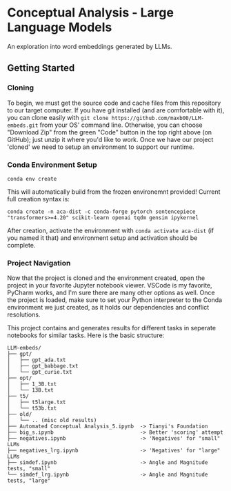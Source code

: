 # Conceptual Analysis - Large Language Models
An exploration into word embeddings generated by LLMs.

## Getting Started

### Cloning
To begin, we must get the source code and cache files from this repository to our target computer. If you have git installed (and are comfortable with it), you can clone easily with `git clone https://github.com/maxb00/LLM-embeds.git` from your OS' command line. Otherwise, you can choose "Download Zip" from the green "Code" button in the top right above (on GitHub); just unzip it where you'd like to work. Once we have our project 'cloned' we need to setup an environment to support our runtime.

### Conda Environment Setup
```
conda env create
```
This will automatically build from the frozen environemnt provided! Current full creation syntax is: 
```
conda create -n aca-dist -c conda-forge pytorch sentencepiece "transformers>=4.20" scikit-learn openai tqdm gensim ipykernel
```
After creation, activate the environment with `conda activate aca-dist` (if you named it that) and environment setup and activation should be complete.

### Project Navigation
Now that the project is cloned and the environment created, open the project in your favorite Jupyter notebook viewer. VSCode is my favorite, PyCharm works, and I'm sure there are many other options as well. Once the project is loaded, make sure to set your Python interpreter to the Conda environment we just created, as it holds our dependencies and conflict resolutions. 

This project contains and generates results for different tasks in seperate notebooks for similar tasks. Here is the basic structure:
```
LLM-embeds/
├── gpt/
│   ├── gpt_ada.txt
│   ├── gpt_babbage.txt
│   └── gpt_curie.txt
├── opt/
│   ├── 1_3B.txt
│   └── 13B.txt
├── t5/
│   ├── t5large.txt
│   └── t53b.txt
├── old/
│   └── .. (misc old results)
├── Automated Conceptual Analysis_5.ipynb  -> Tianyi's Foundation
├── big_s.ipynb                            -> Better 'scoring' attempt
├── negatives.ipynb                        -> 'Negatives' for "small" LLMs
├── negatives_lrg.ipynb                    -> 'Negatives' for "large" LLMs
├── simdef.ipynb                           -> Angle and Magnitude tests, "small"
└── simdef_lrg.ipynb                       -> Angle and Magnitude tests, "large"
```